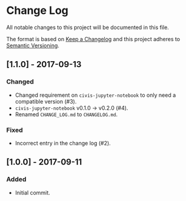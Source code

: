 # Change Log
All notable changes to this project will be documented in this file.

The format is based on [Keep a Changelog](http://keepachangelog.com/)
and this project adheres to [Semantic Versioning](http://semver.org/).

## [1.1.0] - 2017-09-13

### Changed
- Changed requirement on `civis-jupyter-notebook` to only need a compatible version (#3).
- `civis-jupyter-notebook` v0.1.0 -> v0.2.0 (#4).
- Renamed `CHANGE_LOG.md` to `CHANGELOG.md`.

### Fixed
- Incorrect entry in the change log (#2).

## [1.0.0] - 2017-09-11

### Added
- Initial commit.
